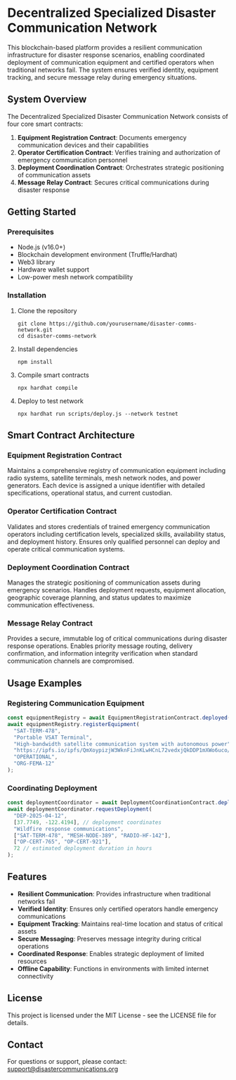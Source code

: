 # Decentralized Specialized Disaster Communication Network

This blockchain-based platform provides a resilient communication infrastructure for disaster response scenarios, enabling coordinated deployment of communication equipment and certified operators when traditional networks fail. The system ensures verified identity, equipment tracking, and secure message relay during emergency situations.

## System Overview

The Decentralized Specialized Disaster Communication Network consists of four core smart contracts:

1. **Equipment Registration Contract**: Documents emergency communication devices and their capabilities
2. **Operator Certification Contract**: Verifies training and authorization of emergency communication personnel
3. **Deployment Coordination Contract**: Orchestrates strategic positioning of communication assets
4. **Message Relay Contract**: Secures critical communications during disaster response

## Getting Started

### Prerequisites

- Node.js (v16.0+)
- Blockchain development environment (Truffle/Hardhat)
- Web3 library
- Hardware wallet support
- Low-power mesh network compatibility

### Installation

1. Clone the repository
   ```
   git clone https://github.com/yourusername/disaster-comms-network.git
   cd disaster-comms-network
   ```

2. Install dependencies
   ```
   npm install
   ```

3. Compile smart contracts
   ```
   npx hardhat compile
   ```

4. Deploy to test network
   ```
   npx hardhat run scripts/deploy.js --network testnet
   ```

## Smart Contract Architecture

### Equipment Registration Contract
Maintains a comprehensive registry of communication equipment including radio systems, satellite terminals, mesh network nodes, and power generators. Each device is assigned a unique identifier with detailed specifications, operational status, and current custodian.

### Operator Certification Contract
Validates and stores credentials of trained emergency communication operators including certification levels, specialized skills, availability status, and deployment history. Ensures only qualified personnel can deploy and operate critical communication systems.

### Deployment Coordination Contract
Manages the strategic positioning of communication assets during emergency scenarios. Handles deployment requests, equipment allocation, geographic coverage planning, and status updates to maximize communication effectiveness.

### Message Relay Contract
Provides a secure, immutable log of critical communications during disaster response operations. Enables priority message routing, delivery confirmation, and information integrity verification when standard communication channels are compromised.

## Usage Examples

### Registering Communication Equipment
```javascript
const equipmentRegistry = await EquipmentRegistrationContract.deployed();
await equipmentRegistry.registerEquipment(
  "SAT-TERM-478",
  "Portable VSAT Terminal",
  "High-bandwidth satellite communication system with autonomous power",
  "https://ipfs.io/ipfs/QmXoypizjW3WknFiJnKLwHCnL72vedxjQkDDP1mXWo6uco/specs.json",
  "OPERATIONAL",
  "ORG-FEMA-12"
);
```

### Coordinating Deployment
```javascript
const deploymentCoordinator = await DeploymentCoordinationContract.deployed();
await deploymentCoordinator.requestDeployment(
  "DEP-2025-04-12",
  [37.7749, -122.4194], // deployment coordinates
  "Wildfire response communications",
  ["SAT-TERM-478", "MESH-NODE-389", "RADIO-HF-142"],
  ["OP-CERT-765", "OP-CERT-921"],
  72 // estimated deployment duration in hours
);
```

## Features

- **Resilient Communication**: Provides infrastructure when traditional networks fail
- **Verified Identity**: Ensures only certified operators handle emergency communications
- **Equipment Tracking**: Maintains real-time location and status of critical assets
- **Secure Messaging**: Preserves message integrity during critical operations
- **Coordinated Response**: Enables strategic deployment of limited resources
- **Offline Capability**: Functions in environments with limited internet connectivity

## License

This project is licensed under the MIT License - see the LICENSE file for details.

## Contact

For questions or support, please contact: support@disastercommunications.org
